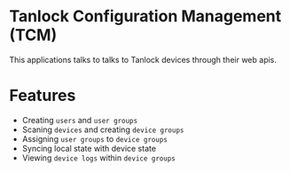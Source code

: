 # Tanlock Configuration Management (TCM)

This applications talks to talks to Tanlock devices through their web apis.

# Features
- Creating `users` and `user groups`
- Scaning `devices` and creating `device groups`
- Assigning `user groups` to `device groups`
- Syncing local state with device state
- Viewing `device logs` within `device groups`